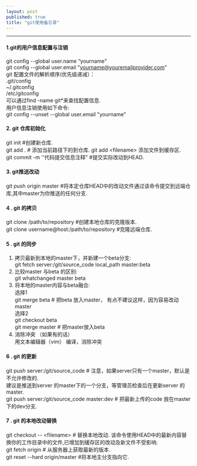 ```yaml
---
layout: post
published: true
title: "git使用备忘录"
---
```


-----------------------------------------------------------

#### 1.git的用户信息配置与注销  
 git config --global  user.name “yourname"    
 git config --global user.email "yourname@youremailprovider.com"    
git 配置文件的解析顺序(优先级递减）：   
 .git/config   
  ~/.gitconfig    
 /etc/gitconfig   
可以通过find -name git*来查找配置信息.   
用户信息注销使用如下命令:   
   git config --unset --global user.email "yourname"

#### 2. git 仓库初始化 
   git init  #创建新仓库.      
   git add .  # 添加当前路径下的到仓库.   git add <filename\> 添加文件到缓存区.   
   git commit -m ''代码提交信息注释" #提交实际改动到HEAD.

#### 3. git推送改动  
   git push origin master  #将本定仓库HEAD中的改动文件通过该命令提交到远端仓库,其中master为你推送的任何分支.         
  
#### 4 . git 的拷贝  
   git clone /path/to/repository #创建本地仓库的克隆版本.   
   git clone username@host:/path/to/repository #克隆远端仓库.   

#### 5 . git 的同步  
1. 拷贝最新到本地的master下，并新建一个beta分支:   
     git fetch server:/git/source_code  local_path master:beta   
2. 比较master 与beta 的区别:   
      git whatchanged master beta    
3. 将本地的master内容与beta融合:      
   选择1   
    git merge beta   # 把beta 放入master， 有点不建议这样，因为容易改动master   
   选择2   
    git checkout beta    
    git merge master  # 把master放入beta    
4. 消除冲突 （如果有的话）     
    用文本编辑器（vim） 编译，消除冲突     

#### 6 . git 的更新  
 git push server:/git/source_code   # 注意，如果server只有一个master，默认是不允许修改的.   
 建议是推送到server 的master下的一个分支，等管理员检查后在更新server 的master.   
 git push server:/git/source_code master:dev # 把最新上传的code 放在master下的dev分支.   


#### 7 . git 的本地改动替换  
git checkout --  <filename\>   # 替换本地改动.  该命令使用HEAD中的最新内容替换你的工作目录中的文件,已增加到缓存区的改动及新文件不受影响.      
git fetch origin   # 从服务器上获取最新的版本.   
git reset --hard origin/master #将本地主分支指向它.    
